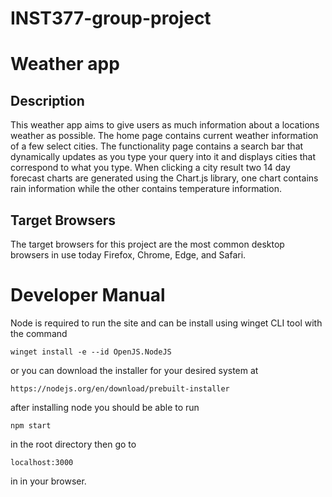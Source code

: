 # INST377-group-project

# Weather app

## Description

This weather app aims to give users as much information about a locations weather as possible. The home page contains current weather information of a few select cities. The functionality page contains a search bar that dynamically updates as you type your query into it and displays cities that correspond to what you type. When clicking a city result two 14 day forecast charts are generated using the Chart.js library, one chart contains rain information while the other contains temperature information.  

## Target Browsers

The target browsers for this project are the most common desktop browsers in use today Firefox, Chrome, Edge, and Safari.

# Developer Manual

Node is required to run the site and can be install using winget CLI tool with the command 

``` 
winget install -e --id OpenJS.NodeJS
```

or you can download the installer for your desired system at 
```
https://nodejs.org/en/download/prebuilt-installer
```

after installing node you should be able to run

```
npm start
```
in the root directory then go to 

```
localhost:3000
```
in in your browser.